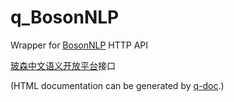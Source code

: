 # q_BosonNLP

Wrapper for [BosonNLP](http://bosonnlp.com/) HTTP API

[玻森中文语义开放平台](http://bosonnlp.com/)接口

(HTML documentation can be generated by [q-doc](https://github.com/FlyingOE/q-doc).)